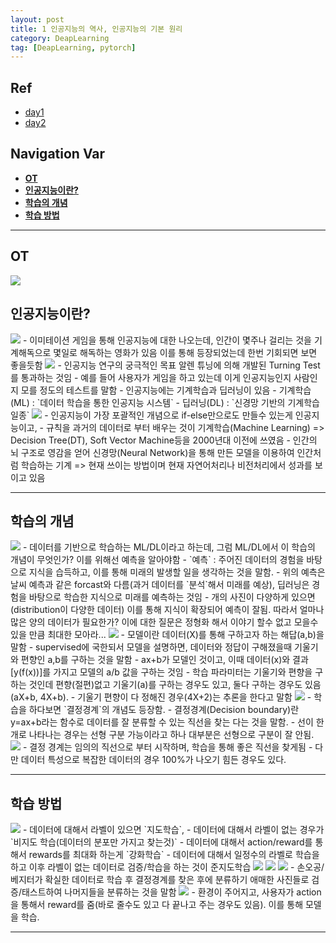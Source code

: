```yaml
---
layout: post
title: 1 인공지능의 역사, 인공지능의 기본 원리
category: DeapLearning
tag: [DeapLearning, pytorch]
---
```


## Ref

- [day1](1https://gyusanity.github.io/ai/2024/10/17/day1/)
- [day2](https://gyusanity.github.io/ai/2024/10/18/day2/)

## Navigation Var

- **[OT](#ot)**
- **[인공지능이란?](#인공지능이란)**
- **[학습의 개념](#학습의-개념)**
- **[학습 방법](#학습-방법)**

---

## OT

<img src="/public/img/PyTorch/Lec1/1.png">

## 인공지능이란?

<img src="/public/img/PyTorch/Lec1/2.png">
- 이미테이션 게임을 통해 인공지능에 대한 나오는데, 인간이 몇주나 걸리는 것을 기계해독으로 몇일로 해독하는 영화가 있음 이를 통해 등장되었는데 한번 기회되면 보면 좋을듯함

<img src="/public/img/PyTorch/Lec1/3.png">
- 인공지능 연구의 궁극적인 목표 알렌 튜닝에 의해 개발된 Turning Test를 통과하는 것임
- 예를 들어 사용자가 게임을 하고 있는데 이게 인공지능인지 사람인지 모를 정도의 테스트를 말함
- 인공지능에는 기계학습과 딥러닝이 있음
  - 기계학습(ML) : `데이터 학습을 통한 인공지능 시스템`
  - 딥러닝(DL) : `신경망 기반의 기계학습 일종`

<img src="/public/img/PyTorch/Lec1/4.png">
- 인공지능이 가장 포괄적인 개념으로 if-else만으로도 만들수 있는게 인공지능이고,
- 규칙을 과거의 데이터로 부터 배우는 것이 기계학습(Machine Learning) => Decision Tree(DT), Soft Vector Machine등을 2000년대 이전에 쓰였음
- 인간의 뇌 구조로 영감을 얻어 신경망(Neural Network)을 통해 만든 모델을 이용하여 인간처럼 학습하는 기계 => 현재 쓰이는 방법이며 현재 자연어처리나 비전처리에서 성과를 보이고 있음

---

## 학습의 개념

<img src="/public/img/PyTorch/Lec1/5.png">
- 데이터를 기반으로 학습하는 ML/DL이라고 하는데, 그럼 ML/DL에서 이 학습의 개념이 무엇인가? 이를 위해선 예측을 알아야함
- `예측` : 주어진 데이터의 경험을 바탕으로 지식을 습득하고, 이를 통해 미래의 발생할 일을 생각하는 것을 말함.
- 위의 예측은 날씨 예측과 같은 forcast와 다름(과거 데이터를 `분석`해서 미래를 예상), 딥러닝은 경험을 바탕으로 학습한 지식으로 미래를 예측하는 것임
- 개의 사진이 다양하게 있으면(distribution이 다양한 데이터) 이를 통해 지식이 확장되어 예측이 잘됨. 따라서 얼마나 많은 양의 데이터가 필요한가? 이에 대한 질문은 정형화 해서 이야기 할수 없고 모을수 있을 만큼 최대한 모아라...

<img src="/public/img/PyTorch/Lec1/6.png">
- 모델이란 데이터(X)를 통해 구하고자 하는 해답(a,b)을 말함
- supervised에 국한되서 모델을 설명하면, 데이터와 정답이 구해졌을때 기울기와 편향인 a,b를 구하는 것을 말함
- ax+b가 모델인 것이고, 이때 데이터(x)와 결과[y(f(x))]를 가지고 모델의 a/b 값을 구하는 것임
- 학습 파라미터는 기울기와 편향을 구하는 것인데 편향(절편)없고 기울기(a)를 구하는 경우도 있고, 둘다 구하는 경우도 있음 (aX+b, 4X+b).
- 기울기 편향이 다 정해진 경우(4X+2)는 추론을 한다고 말함

<img src="/public/img/PyTorch/Lec1/7.png">
- 학습을 하다보면 `결정경계`의 개념도 등장함.
- 결정경계(Decision boundary)란 y=ax+b라는 함수로 데이터를 잘 분류할 수 있는 직선을 찾는 다는 것을 말함.
- 선이 한개로 나타나는 경우는 선형 구분 가능이라고 하나 대부분은 선형으로 구분이 잘 안됨.

<img src="/public/img/PyTorch/Lec1/8.png">
- 결정 경계는 임의의 직선으로 부터 시작하며, 학습을 통해 좋은 직선을 찾게됨
- 다만 데이터 특성으로 복잡한 데이터의 경우 100%가 나오기 힘든 경우도 있다.

---

## 학습 방법

<img src="/public/img/PyTorch/Lec1/9.png">
- 데이터에 대해서 라벨이 있으면 `지도학습`,
- 데이터에 대해서 라벨이 없는 경우가 `비지도 학습(데이터의 분포만 가지고 찾는것)`
- 데이터에 대해서 action/reward를 통해서 rewards를 최대화 하는게 `강화학습`
- 데이터에 대해서 일정수의 라벨로 학습을 하고 이후 라벨이 없는 데이터로 검증/학습을 하는 것이 준지도학습

<img src="/public/img/PyTorch/Lec1/10.png">
<img src="/public/img/PyTorch/Lec1/11.png">
<img src="/public/img/PyTorch/Lec1/12.png">
- 손오공/베지터가 확실한 데이터로 학습 후 결정경계를 찾은 후에 분류하기 애매한 사진들로 검증/태스트하여 나머지들을 분류하는 것을 말함
<img src="/public/img/PyTorch/Lec1/14.png">
- 환경이 주어지고, 사용자가 action을 통해서 reward를 줌(바로 줄수도 있고 다 끝나고 주는 경우도 있음). 이를 통해 모델을 학습.

---
